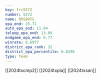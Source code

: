 ```yaml
---
key: frc5572
number: 5572
name: ROSBOTS
epa_end: 25.71
auto_epa_end: 11.84
teleop_epa_end: 13.09
endgame_epa_end: 0.77
winrate: 0.6977
district_epa_rank: 32
district_epa_percentile: 0.8298
type: Team
---
```

[[2024txcmp2]]
[[2024txpla]]
[[2024txsan]]
